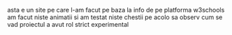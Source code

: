 asta e un site pe care l-am facut pe baza la info de pe platforma w3schools 
am facut niste animatii si am testat niste chestii pe acolo sa observ cum se vad
proiectul a avut rol strict experimental
